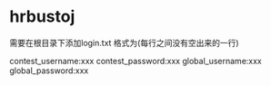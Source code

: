 # hrbustoj
需要在根目录下添加login.txt
格式为(每行之间没有空出来的一行)

contest_username:xxx
contest_password:xxx
global_username:xxx
global_password:xxx
